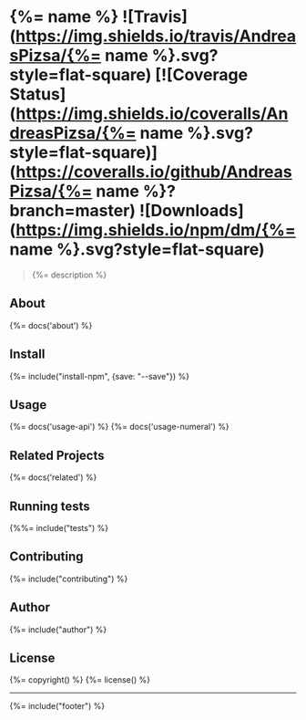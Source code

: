 # {%= name %} ![Travis](https://img.shields.io/travis/AndreasPizsa/{%= name %}.svg?style=flat-square) [![Coverage Status](https://img.shields.io/coveralls/AndreasPizsa/{%= name %}.svg?style=flat-square)](https://coveralls.io/github/AndreasPizsa/{%= name %}?branch=master) ![Downloads](https://img.shields.io/npm/dm/{%= name %}.svg?style=flat-square)
> {%= description %}

## About
{%= docs('about') %}

## Install
{%= include("install-npm", {save: "--save"}) %}

## Usage
{%= docs('usage-api') %}
{%= docs('usage-numeral') %}

## Related Projects
{%= docs('related') %}

## Running tests
{%%= include("tests") %}

## Contributing
{%= include("contributing") %}

## Author
{%= include("author") %}

## License
{%= copyright() %}
{%= license() %}

***

{%= include("footer") %}
